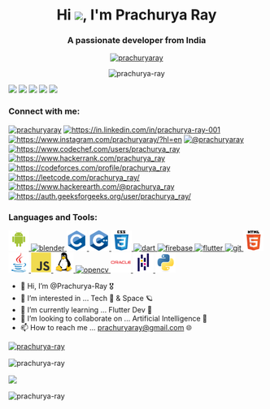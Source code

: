 <h1 align="center">Hi <img src="https://raw.githubusercontent.com/MartinHeinz/MartinHeinz/master/wave.gif" width="30px">, I'm Prachurya Ray</h1>
<h3 align="center">A passionate developer from India</h3>

<p align="center"> <a href="https://twitter.com/prachuryaray" target="blank"><img src="https://img.shields.io/twitter/follow/prachuryaray?logo=twitter&style=for-the-badge" alt="prachuryaray" /></a> </p>

<p align="center"> <img src="https://komarev.com/ghpvc/?username=prachurya-ray&label=Profile%20views&color=0e75b6&style=flat" alt="prachurya-ray" /> </p>


![](https://img.shields.io/badge/CP-C++-informational?style=flat&logo=<LOGO_NAME>&logoColor=white&color=3895d3)
![](https://img.shields.io/badge/Tech-Android-informational?style=flat&logo=<LOGO_NAME>&logoColor=white&color=3895d3)
![](https://img.shields.io/badge/Passion-AI-informational?style=flat&logo=<LOGO_NAME>&logoColor=white&color=3895d3)
![](https://img.shields.io/badge/Design-Blender3D-informational?style=flat&logo=<LOGO_NAME>&logoColor=white&color=3895d3)
![](https://img.shields.io/badge/Learning-Flutter-informational?style=flat&logo=<LOGO_NAME>&logoColor=white&color=3895d3)


<h3 align="left">Connect with me:</h3>
<p align="left">
<a href="https://twitter.com/prachuryaray" target="blank"><img align="center" src="https://raw.githubusercontent.com/rahuldkjain/github-profile-readme-generator/master/src/images/icons/Social/twitter.svg" alt="prachuryaray" height="30" width="40" /></a>
<a href="https://linkedin.com/in/prachurya-ray-001" target="blank"><img align="center" src="https://raw.githubusercontent.com/rahuldkjain/github-profile-readme-generator/master/src/images/icons/Social/linked-in-alt.svg" alt="https://in.linkedin.com/in/prachurya-ray-001" height="30" width="40" /></a>
<a href="https://instagram.com/prachuryaray/?hl=en" target="blank"><img align="center" src="https://raw.githubusercontent.com/rahuldkjain/github-profile-readme-generator/master/src/images/icons/Social/instagram.svg" alt="https://www.instagram.com/prachuryaray/?hl=en" height="30" width="40" /></a>
<a href="https://medium.com/@prachuryaray" target="blank"><img align="center" src="https://raw.githubusercontent.com/rahuldkjain/github-profile-readme-generator/master/src/images/icons/Social/medium.svg" alt="@prachuryaray" height="30" width="40" /></a>
<a href="https://www.codechef.com/users/prachurya_ray" target="blank"><img align="center" src="https://cdn.jsdelivr.net/npm/simple-icons@3.1.0/icons/codechef.svg" alt="https://www.codechef.com/users/prachurya_ray" height="30" width="40" /></a>
<a href="https://www.hackerrank.com/prachurya_ray" target="blank"><img align="center" src="https://raw.githubusercontent.com/rahuldkjain/github-profile-readme-generator/master/src/images/icons/Social/hackerrank.svg" alt="https://www.hackerrank.com/prachurya_ray" height="30" width="40" /></a>
<a href="https://codeforces.com/profile/prachurya_ray" target="blank"><img align="center" src="https://raw.githubusercontent.com/rahuldkjain/github-profile-readme-generator/master/src/images/icons/Social/codeforces.svg" alt="https://codeforces.com/profile/prachurya_ray" height="30" width="40" /></a>
<a href="https://www.leetcode.com/prachurya_ray/" target="blank"><img align="center" src="https://raw.githubusercontent.com/rahuldkjain/github-profile-readme-generator/master/src/images/icons/Social/leet-code.svg" alt="https://leetcode.com/prachurya_ray/" height="30" width="40" /></a>
<a href="https://www.hackerearth.com/@prachurya_ray" target="blank"><img align="center" src="https://raw.githubusercontent.com/rahuldkjain/github-profile-readme-generator/master/src/images/icons/Social/hackerearth.svg" alt="https://www.hackerearth.com/@prachurya_ray" height="30" width="40" /></a>
<a href="https://auth.geeksforgeeks.org/user/https://auth.geeksforgeeks.org/user/prachurya_ray/" target="blank"><img align="center" src="https://raw.githubusercontent.com/rahuldkjain/github-profile-readme-generator/master/src/images/icons/Social/geeks-for-geeks.svg" alt="https://auth.geeksforgeeks.org/user/prachurya_ray/" height="30" width="40" /></a>
</p>

<h3 align="left">Languages and Tools:</h3>
<p align="left"> <a href="https://developer.android.com" target="_blank" rel="noreferrer"> <img src="https://raw.githubusercontent.com/devicons/devicon/master/icons/android/android-original-wordmark.svg" alt="android" width="40" height="40"/> </a> <a href="https://www.blender.org/" target="_blank" rel="noreferrer"> <img src="https://download.blender.org/branding/community/blender_community_badge_white.svg" alt="blender" width="40" height="40"/> </a> <a href="https://www.cprogramming.com/" target="_blank" rel="noreferrer"> <img src="https://raw.githubusercontent.com/devicons/devicon/master/icons/c/c-original.svg" alt="c" width="40" height="40"/> </a> <a href="https://www.w3schools.com/cpp/" target="_blank" rel="noreferrer"> <img src="https://raw.githubusercontent.com/devicons/devicon/master/icons/cplusplus/cplusplus-original.svg" alt="cplusplus" width="40" height="40"/> </a> <a href="https://www.w3schools.com/css/" target="_blank" rel="noreferrer"> <img src="https://raw.githubusercontent.com/devicons/devicon/master/icons/css3/css3-original-wordmark.svg" alt="css3" width="40" height="40"/> </a> <a href="https://dart.dev" target="_blank" rel="noreferrer"> <img src="https://www.vectorlogo.zone/logos/dartlang/dartlang-icon.svg" alt="dart" width="40" height="40"/> </a> <a href="https://firebase.google.com/" target="_blank" rel="noreferrer"> <img src="https://www.vectorlogo.zone/logos/firebase/firebase-icon.svg" alt="firebase" width="40" height="40"/> </a> <a href="https://flutter.dev" target="_blank" rel="noreferrer"> <img src="https://www.vectorlogo.zone/logos/flutterio/flutterio-icon.svg" alt="flutter" width="40" height="40"/> </a> <a href="https://git-scm.com/" target="_blank" rel="noreferrer"> <img src="https://www.vectorlogo.zone/logos/git-scm/git-scm-icon.svg" alt="git" width="40" height="40"/> </a> <a href="https://www.w3.org/html/" target="_blank" rel="noreferrer"> <img src="https://raw.githubusercontent.com/devicons/devicon/master/icons/html5/html5-original-wordmark.svg" alt="html5" width="40" height="40"/> </a> <a href="https://www.java.com" target="_blank" rel="noreferrer"> <img src="https://raw.githubusercontent.com/devicons/devicon/master/icons/java/java-original.svg" alt="java" width="40" height="40"/> </a> <a href="https://developer.mozilla.org/en-US/docs/Web/JavaScript" target="_blank" rel="noreferrer"> <img src="https://raw.githubusercontent.com/devicons/devicon/master/icons/javascript/javascript-original.svg" alt="javascript" width="40" height="40"/> </a> <a href="https://www.linux.org/" target="_blank" rel="noreferrer"> <img src="https://raw.githubusercontent.com/devicons/devicon/master/icons/linux/linux-original.svg" alt="linux" width="40" height="40"/> </a> <a href="https://opencv.org/" target="_blank" rel="noreferrer"> <img src="https://www.vectorlogo.zone/logos/opencv/opencv-icon.svg" alt="opencv" width="40" height="40"/> </a> <a href="https://www.oracle.com/" target="_blank" rel="noreferrer"> <img src="https://raw.githubusercontent.com/devicons/devicon/master/icons/oracle/oracle-original.svg" alt="oracle" width="40" height="40"/> </a> <a href="https://pandas.pydata.org/" target="_blank" rel="noreferrer"> <img src="https://raw.githubusercontent.com/devicons/devicon/2ae2a900d2f041da66e950e4d48052658d850630/icons/pandas/pandas-original.svg" alt="pandas" width="40" height="40"/> </a> <a href="https://www.python.org" target="_blank" rel="noreferrer"> <img src="https://raw.githubusercontent.com/devicons/devicon/master/icons/python/python-original.svg" alt="python" width="40" height="40"/> </a> </p>

- 👋 Hi, I’m @Prachurya-Ray :medal_military:
- 👀 I’m interested in ... Tech :rocket: & Space :ringed_planet:
- 🌱 I’m currently learning ... Flutter Dev	:iphone:
- 💞️ I’m looking to collaborate on ... Artificial Intelligence :milky_way: 
- 📫 How to reach me ... prachuryaray@gmail.com :globe_with_meridians:

<p align="left"> <a href="https://github.com/ryo-ma/github-profile-trophy"><img src="https://github-profile-trophy.vercel.app/?username=prachurya-ray" alt="prachurya-ray" /></a> </p>

<p><img align="center" src="https://github-readme-stats.vercel.app/api/top-langs?username=prachurya-ray&show_icons=true&locale=en&layout=compact" alt="prachurya-ray" /></p>

<img align="center" src="https://github-readme-stats.vercel.app/api/?username=Prachurya-Ray&theme=<THEME_NAME>" />

<p><img align="center" src="https://github-readme-streak-stats.herokuapp.com/?user=prachurya-ray&" alt="prachurya-ray" /></p>

<!---
<img align="center" src="https://github-readme-stats.vercel.app/api/top-langs/?username=Prachurya-Ray&theme=<THEME_NAME>" />
theme=dark&background=000000

[![GitHub Streak](http://github-readme-streak-stats.herokuapp.com?user=your-github-username&theme=<THEME_NAME>)](https://git.io/streak-stats)
--->

<!---
Prachurya-Ray/Prachurya-Ray is a ✨ special ✨ repository because its `README.md` (this file) appears on your GitHub profile.
You can click the Preview link to take a look at your changes.
--->
